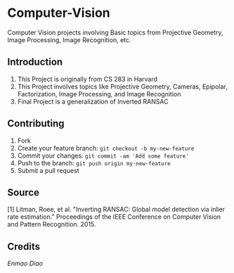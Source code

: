 # Computer-Vision
Computer Vision projects involving Basic topics from Projective Geometry, Image Processing, Image Recognition, etc.

## Introduction

1. This Project is originally from CS 283 in Harvard
2. This Project involves topics like Projective Geometry, Cameras, Epipolar, Factorization, Image Processing, and Image Recognition
3. Final Project is a generalization of Inverted RANSAC

## Contributing

1. Fork
2. Create your feature branch: `git checkout -b my-new-feature`
3. Commit your changes: `git commit -am 'Add some feature'`
4. Push to the branch: `git push origin my-new-feature`
5. Submit a pull request

## Source
[1] Litman, Roee, et al. "Inverting RANSAC: Global model detection via inlier rate estimation." Proceedings of the IEEE Conference on Computer Vision and Pattern Recognition. 2015.

## Credits
*Enmao Diao*

